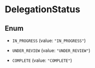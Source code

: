 

# DelegationStatus

## Enum


* `IN_PROGRESS` (value: `"IN_PROGRESS"`)

* `UNDER_REVIEW` (value: `"UNDER_REVIEW"`)

* `COMPLETE` (value: `"COMPLETE"`)



